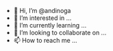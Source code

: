- 👋 Hi, I’m @andinoga
- 👀 I’m interested in ...
- 🌱 I’m currently learning ...
- 💞️ I’m looking to collaborate on ...
- 📫 How to reach me ...

<!---
andinoga/andinoga is a ✨ special ✨ repository because its `README.md` (this file) appears on your GitHub profile.
You can click the Preview link to take a look at your changes.
--->
